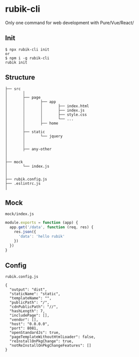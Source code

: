 # rubik-cli
Only one command for web development with Pure/Vue/React/

## Init
```
$ npx rubik-cli init
or
$ npm i -g rubik-cli
rubik init
```

## Structure

```
├── src
│       │
│       ├── page
│       │       ├── app
│       │       │       ├── index.html
│       │       │       ├── index.js
│       │       │       ├── style.css
│       │       │       └── ...
│       │       ├── home
│       │       
│       ├── static
│       │       └── jquery
│       │
│       │
│       ├── any-other
│
│
├── mock
│       └── index.js
│
│
├── rubik.config.js
├── .eslintrc.js
│

```

## Mock
`mock/index.js`
```js
module.exports = function (app) {
  app.get('/data', function (req, res) {
    res.json({
      'data': 'hello rubik'
    })
  })
}
```

## Config
`rubik.config.js`
```
{
  "output": "dist",
  "staticName": "static",
  "templateName": "",
  "publicPath": "/",
  "cdnPublicPath": "//",
  "hashLength": 7,
  "includePage": [],
  "vendor": [],
  "host": "0.0.0.0",
  "port": 8081,
  "openStandardJs": true,
  "pageTemplateWithoutHtmlLoader": false,
  "reInstallOnPkgChange": true,
  "notReInstallOnPkgChangeFeatures": []
}

```
